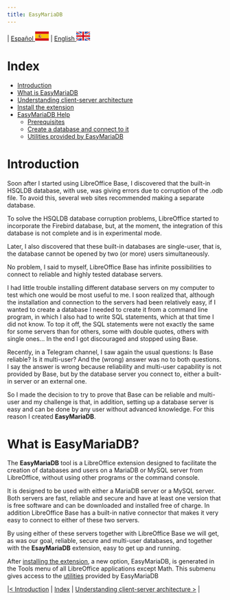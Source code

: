 ```yaml
---
title: EasyMariaDB
---
```


| [ Español ](index.md) ![Jekyll](/img/spain.png) | [ English ](EN_index.md) ![Jekyll](/img/england.png)

# Index
- [Introduction](https://#introduction)
- [What is EasyMariaDB](#what-is-easymariadb)
- [Understanding client-server architecture](EN_clienteservidor.md)
- [Install the extension](EN_instalarextension.md)
- [EasyMariaDB Help](EN_ayuda.md)
  - [Prerequisites](EN_requisitos.md)
  - [Create a database and connect to it](EN_crearbd.md)
  - [Utilities provided by EasyMariaDB](En_utilidades.md)

# Introduction
Soon after I started using LibreOffice Base, I discovered that the built-in HSQLDB database, with use, was giving errors due to corruption of the .odb file. To avoid this, several web sites recommended making a separate database.

To solve the HSQLDB database corruption problems, LibreOffice started to incorporate the Firebird database, but, at the moment, the integration of this database is not complete and is in experimental mode.

Later, I also discovered that these built-in databases are single-user, that is, the database cannot be opened by two (or more) users simultaneously.

No problem, I said to myself, LibreOffice Base has infinite possibilities to connect to reliable and highly tested database servers. 

I had little trouble installing different database servers on my computer to test which one would be most useful to me. I soon realized that, although the installation and connection to the servers had been relatively easy, if I wanted to create a database I needed to create it from a command line program, in which I also had to write SQL statements, which at that time I did not know. To top it off, the SQL statements were not exactly the same for some servers than for others, some with double quotes, others with single ones... In the end I got discouraged and stopped using Base.

Recently, in a Telegram channel, I saw again the usual questions: Is Base reliable? Is it multi-user? And the (wrong) answer was no to both questions. I say the answer is wrong because reliability and multi-user capability is not provided by Base, but by the database server you connect to, either a built-in server or an external one.

So I made the decision to try to prove that Base can be reliable and multi-user and my challenge is that, in addition, setting up a database server is easy and can be done by any user without advanced knowledge. For this reason I created **EasyMariaDB**.


# What is EasyMariaDB?

The **EasyMariaDB** tool is a LibreOffice extension designed to facilitate the creation of databases and users on a MariaDB or MySQL server from LibreOffice, without using other programs or the command console.

It is designed to be used with either a MariaDB server or a MySQL server. Both servers are fast, reliable and secure and have at least one version that is free software and can be downloaded and installed free of charge. In addition LibreOffice Base has a built-in native connector that makes it very easy to connect to either of these two servers.

By using either of these servers together with LibreOffice Base we will get, as was our goal, reliable, secure and multi-user databases, and together with the **EsayMariaDB** extension, easy to get up and running.

After [installing the extension](EN_instalarextension.md), a new option, EasyMariaDB, is generated in the Tools menu of all LibreOffice applications except Math. This submenu gives access to the [utilities](EN_utilidades.md) provided by EasyMariaDB

|[< Introduction](index.md#introduction) | [Index](index.md#index) | [Understanding client-server architecture >](EN_clienteservidor.md) |
